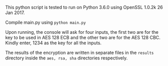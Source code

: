 This python script is tested to run on Python 3.6.0 using OpenSSL 1.0.2k  26 Jan 2017.

Compile main.py using ```python main.py```

Upon running, the console will ask for four inputs, the first two are for the key to be used in AES 128 ECB and the other two are for the AES 128 CBC. Kindly enter, 1234 as the key for all the inputs.

The results of the encryption are written in separate files in the ```results``` directory inside the ```aes, rsa, sha``` directories respectively.
